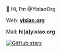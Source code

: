 👋 Hi, I’m @YixiaoOrg

Web: **[yixiao.org](yixiao.org)**

Mail: **hi[a]yixiao.org**

<a href="https://github.com/yixiaoorg"><img src="https://img.shields.io/github/stars/yixiaoorg?style=social" alt="GitHub stars"></a>

